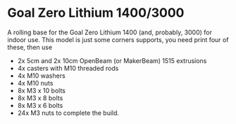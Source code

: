 # Goal Zero Lithium 1400/3000
A rolling base for the Goal Zero Lithium 1400 (and, probably, 3000)
for indoor use.  This model is just some corners supports, you need print
four of these, then use 
- 2x 5cm and 2x 10cm OpenBeam (or MakerBeam) 1515 extrusions
- 4x casters with M10 threaded rods
- 4x M10 washers
- 4x M10 nuts
- 8x M3 x 10 bolts
- 8x M3 x 8 bolts
- 8x M3 x 6 bolts
- 24x M3 nuts
to complete the build.
